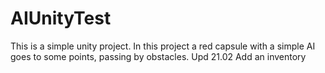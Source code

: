 # AIUnityTest
This is a simple unity project. In this project a red capsule with a simple AI goes to some points, passing by obstacles.
Upd 21.02 Add an inventory
